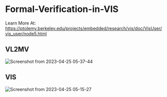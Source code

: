 # Formal-Verification-in-VIS
Learn More At: https://ptolemy.berkeley.edu/projects/embedded/research/vis/doc/VisUser/vis_user/node5.html

## VL2MV

![Screenshot from 2023-04-25 05-37-44](https://user-images.githubusercontent.com/110079648/236733058-8435fdaf-ecdd-435b-a945-ea2cdbb1b075.png)

## VIS

![Screenshot from 2023-04-25 05-15-27](https://user-images.githubusercontent.com/110079648/236733170-66001546-e4ac-414f-8de4-1520c4ac446f.png)


